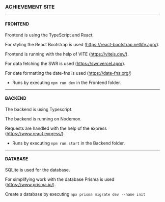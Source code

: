 ### ACHIEVEMENT SITE
---
#### FRONTEND
Frontend is using the TypeScript and React.

For styling the React Bootstrap is used (https://react-bootstrap.netlify.app/).

Frontend is running with the help of VITE (https://vitejs.dev/).

For data fetching the SWR is used (https://swr.vercel.app/).

For date formatting the date-fns is used (https://date-fns.org/)

- Runs by executing `npm run dev` in the Frontend folder.

---
#### BACKEND
The backend is using Typescript.

The backend is running on Nodemon.

Requests are handled with the help of the express (https://www.react.express/).

- Runs by executing `npm run start` in the Backend folder.


---
#### DATABASE
SQLite is used for the database.

For simplifying work with the database Prisma is used (https://www.prisma.io/).

Create a database by executing `npx prisma migrate dev --name init`

